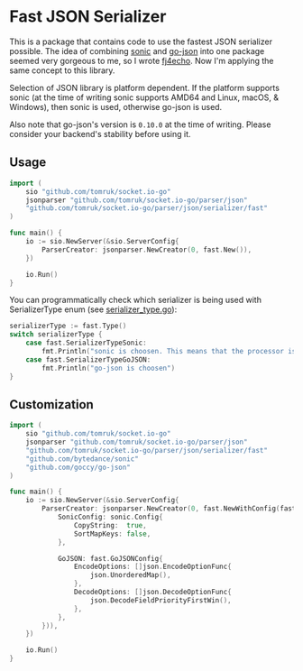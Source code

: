 # Fast JSON Serializer

This is a package that contains code to use the fastest JSON serializer possible. The idea of combining [sonic](https://github.com/bytedance/sonic) and [go-json](https://github.com/goccy/go-json) into one package seemed very gorgeous to me, so I wrote [fj4echo](https://github.com/tomruk/fj4echo). Now I'm applying the same concept to this library.

Selection of JSON library is platform dependent. If the platform supports sonic (at the time of writing sonic supports AMD64 and Linux, macOS, & Windows), then sonic is used, otherwise go-json is used.

Also note that go-json's version is `0.10.0` at the time of writing. Please consider your backend's stability before using it.

## Usage

```go
import (
    sio "github.com/tomruk/socket.io-go"
    jsonparser "github.com/tomruk/socket.io-go/parser/json"
    "github.com/tomruk/socket.io-go/parser/json/serializer/fast"
)

func main() {
    io := sio.NewServer(&sio.ServerConfig{
        ParserCreator: jsonparser.NewCreator(0, fast.New()),
    })

    io.Run()
}
```

You can programmatically check which serializer is being used with SerializerType enum (see [serializer_type.go](serializer_type.go)):

```go
serializerType := fast.Type()
switch serializerType {
    case fast.SerializerTypeSonic:
        fmt.Println("sonic is choosen. This means that the processor is amd64")
    case fast.SerializerTypeGoJSON:
        fmt.Println("go-json is choosen")
}
```

## Customization

```go
import (
    sio "github.com/tomruk/socket.io-go"
    jsonparser "github.com/tomruk/socket.io-go/parser/json"
    "github.com/tomruk/socket.io-go/parser/json/serializer/fast"
    "github.com/bytedance/sonic"
    "github.com/goccy/go-json"
)

func main() {
    io := sio.NewServer(&sio.ServerConfig{
        ParserCreator: jsonparser.NewCreator(0, fast.NewWithConfig(fast.Config{
            SonicConfig: sonic.Config{
                CopyString:  true,
                SortMapKeys: false,
            },

            GoJSON: fast.GoJSONConfig{
                EncodeOptions: []json.EncodeOptionFunc{
                    json.UnorderedMap(),
                },
                DecodeOptions: []json.DecodeOptionFunc{
                    json.DecodeFieldPriorityFirstWin(),
                },
            },
        })),
    })

    io.Run()
}
```
